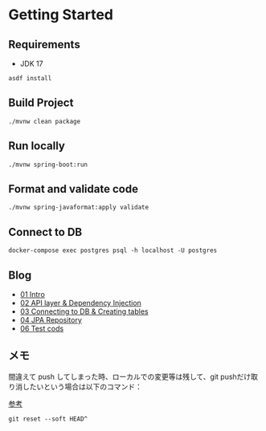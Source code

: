 # Getting Started

## Requirements
- JDK 17

```shell
asdf install
```

## Build Project

```shell
./mvnw clean package
```

## Run locally

```shell
./mvnw spring-boot:run
```

## Format and validate code

```shell
./mvnw spring-javaformat:apply validate
```

## Connect to DB

```shell
docker-compose exec postgres psql -h localhost -U postgres
```

## Blog

- [01 Intro](./blog/01_Intro.md)
- [02 API layer & Dependency Injection](./blog/02_API_layer.md)
- [03 Connecting to DB & Creating tables](./blog/03_Connecting_to_DB.md)
- [04 JPA Repository](./blog/04_JPA_Repository.md)
- [06 Test cods](./blog/06_test_JUnit5.md)

## メモ

間違えて push してしまった時、ローカルでの変更等は残して、git pushだけ取り消したいという場合は以下のコマンド：

[参考](https://qiita.com/S42100254h/items/db435c98c2fc9d4a68c2)

```shell
git reset --soft HEAD^
```
